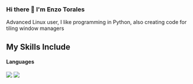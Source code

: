 ### Hi there 👋 I'm Enzo Torales

Advanced Linux user, I like programming in Python, also creating code for tiling window managers

## My Skills Include

<h4> Languages </h4>
<span> 
  <img src="https://img.shields.io/badge/Arch%20Linux-1793D1?logo=arch-linux&logoColor=fff&style=for-the-badge">
  <img src="https://img.shields.io/badge/python-3670A0?style=for-the-badge&logo=python&logoColor=ffdd54">
</span>




